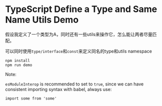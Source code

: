TypeScript Define a Type and Same Name Utils Demo
===========================

假设我定义了一个类型为A，同时还有一些utils来操作它，怎么能让两者尽量匹配。

可以同时使用`type/interface`和`const`来定义同名的type和utils namespace

```
npm install
npm run demo
```

Note:

`esModuleInterop` is recommended to set to `true`,
since we can have consistent importing syntax with babel,
always use:

```
import some from 'some'
```

